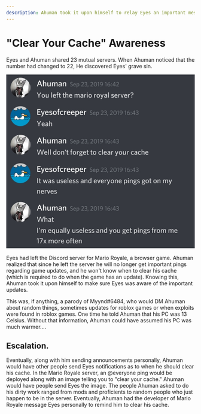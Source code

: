 ```yaml
---
description: Ahuman took it upon himself to relay Eyes an important message..
---
```


# "Clear Your Cache" Awareness

Eyes and Ahuman shared 23 mutual servers. When Ahuman noticed that the number had changed to 22, He discovered Eyes' grave sin.

![Eyes went on a rant.](../../.gitbook/assets/20201014_114218.jpg)

Eyes had left the Discord server for Mario Royale, a browser game. Ahuman realized that since he left the server he will no longer get important pings regarding game updates, and he won't know when to clear his cache (which is required to do when the game has an update). Knowing this, Ahuman took it upon himself to make sure Eyes was aware of the important updates.

This was, if anything, a parody of Myynd#6484, who would DM Ahuman about random things, sometimes updates for roblox games or when exploits were found in roblox games. One time he told Ahuman that his PC was 13 Celsius. Without that information, Ahuman could have assumed his PC was much warmer....

## Escalation.

Eventually, along with him sending announcements personally, Ahuman would have other people send Eyes notifications as to when he should clear his cache. In the Mario Royale server, an @everyone ping would be deployed along with an image telling you to "clear your cache." Ahuman would have people send Eyes the image. The people Ahuman asked to do his dirty work ranged from mods and proficients to random people who just happen to be in the server. Eventually, Ahuman had the developer of Mario Royale message Eyes personally to remind him to clear his cache.
